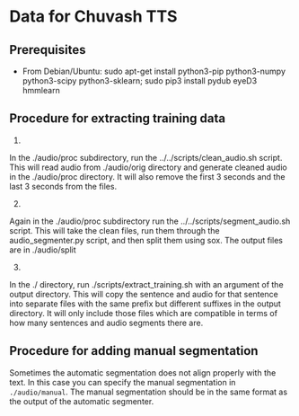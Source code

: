 # Data for Chuvash TTS

## Prerequisites

* From Debian/Ubuntu: sudo apt-get install python3-pip python3-numpy python3-scipy python3-sklearn; sudo pip3 install pydub eyeD3 hmmlearn


## Procedure for extracting training data

1. 

In the ./audio/proc subdirectory, run the ../../scripts/clean_audio.sh script. This will 
read audio from ./audio/orig directory and generate cleaned audio in the ./audio/proc directory. It will
also remove the first 3 seconds and the last 3 seconds from the files.

2. 

Again in the ./audio/proc subdirectory run the ../../scripts/segment_audio.sh script. This 
will take the clean files, run them through the audio_segmenter.py script, and then 
split them using sox. The output files are in ./audio/split

3. 

In the ./ directory, run ./scripts/extract_training.sh with an argument of the output directory. This will
copy the sentence and audio for that sentence into separate files with the same prefix but different 
suffixes in the output directory. It will only include those files which are compatible in terms of how
many sentences and audio segments there are.

## Procedure for adding manual segmentation

Sometimes the automatic segmentation does not align properly with the text. In this case 
you can specify the manual segmentation in `./audio/manual`. The manual segmentation
should be in the same format as the output of the automatic segmenter.




